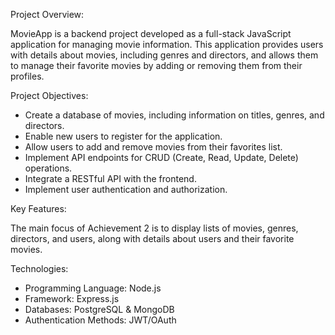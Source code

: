 Project Overview:

MovieApp is a backend project developed as a full-stack JavaScript application for managing movie information. This application provides users with details about movies, including genres and directors, and allows them to manage their favorite movies by adding or removing them from their profiles.

Project Objectives:
- Create a database of movies, including information on titles, genres, and directors.
- Enable new users to register for the application.
- Allow users to add and remove movies from their favorites list.
- Implement API endpoints for CRUD (Create, Read, Update, Delete) operations.
- Integrate a RESTful API with the frontend.
- Implement user authentication and authorization.

Key Features:

The main focus of Achievement 2 is to display lists of movies, genres, directors, and users, along with details about users and their favorite movies.

Technologies:
- Programming Language: Node.js
- Framework: Express.js
- Databases: PostgreSQL & MongoDB
- Authentication Methods: JWT/OAuth

